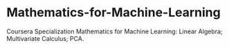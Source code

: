 # Mathematics-for-Machine-Learning
Coursera Specialization Mathematics for Machine Learning: Linear Algebra; Multivariate Calculus; PCA.

